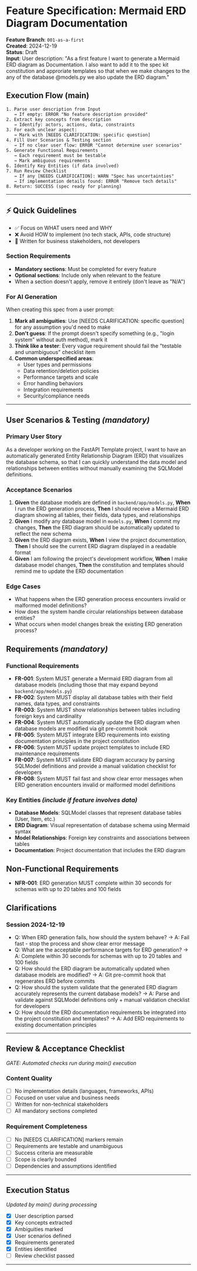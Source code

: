 # Feature Specification: Mermaid ERD Diagram Documentation

**Feature Branch**: `001-as-a-first`  
**Created**: 2024-12-19  
**Status**: Draft  
**Input**: User description: "As a first feature I want to generate a Mermaid ERD diagram as Documentation. I also want to add it to the spec kit constitution and approriate templates so that when we make changes to the any of the database @models.py we also update the ERD diagram."

## Execution Flow (main)
```
1. Parse user description from Input
   → If empty: ERROR "No feature description provided"
2. Extract key concepts from description
   → Identify: actors, actions, data, constraints
3. For each unclear aspect:
   → Mark with [NEEDS CLARIFICATION: specific question]
4. Fill User Scenarios & Testing section
   → If no clear user flow: ERROR "Cannot determine user scenarios"
5. Generate Functional Requirements
   → Each requirement must be testable
   → Mark ambiguous requirements
6. Identify Key Entities (if data involved)
7. Run Review Checklist
   → If any [NEEDS CLARIFICATION]: WARN "Spec has uncertainties"
   → If implementation details found: ERROR "Remove tech details"
8. Return: SUCCESS (spec ready for planning)
```

---

## ⚡ Quick Guidelines
- ✅ Focus on WHAT users need and WHY
- ❌ Avoid HOW to implement (no tech stack, APIs, code structure)
- 👥 Written for business stakeholders, not developers

### Section Requirements
- **Mandatory sections**: Must be completed for every feature
- **Optional sections**: Include only when relevant to the feature
- When a section doesn't apply, remove it entirely (don't leave as "N/A")

### For AI Generation
When creating this spec from a user prompt:
1. **Mark all ambiguities**: Use [NEEDS CLARIFICATION: specific question] for any assumption you'd need to make
2. **Don't guess**: If the prompt doesn't specify something (e.g., "login system" without auth method), mark it
3. **Think like a tester**: Every vague requirement should fail the "testable and unambiguous" checklist item
4. **Common underspecified areas**:
   - User types and permissions
   - Data retention/deletion policies  
   - Performance targets and scale
   - Error handling behaviors
   - Integration requirements
   - Security/compliance needs

---

## User Scenarios & Testing *(mandatory)*

### Primary User Story
As a developer working on the FastAPI Template project, I want to have an automatically generated Entity Relationship Diagram (ERD) that visualizes the database schema, so that I can quickly understand the data model and relationships between entities without manually examining the SQLModel definitions.

### Acceptance Scenarios
1. **Given** the database models are defined in `backend/app/models.py`, **When** I run the ERD generation process, **Then** I should receive a Mermaid ERD diagram showing all tables, their fields, data types, and relationships
2. **Given** I modify any database model in `models.py`, **When** I commit my changes, **Then** the ERD diagram should be automatically updated to reflect the new schema
3. **Given** the ERD diagram exists, **When** I view the project documentation, **Then** I should see the current ERD diagram displayed in a readable format
4. **Given** I am following the project's development workflow, **When** I make database model changes, **Then** the constitution and templates should remind me to update the ERD documentation

### Edge Cases
- What happens when the ERD generation process encounters invalid or malformed model definitions?
- How does the system handle circular relationships between database entities?
- What occurs when model changes break the existing ERD generation process?

## Requirements *(mandatory)*

### Functional Requirements
- **FR-001**: System MUST generate a Mermaid ERD diagram from all database models (including those that may expand beyond `backend/app/models.py`)
- **FR-002**: System MUST display all database tables with their field names, data types, and constraints
- **FR-003**: System MUST show relationships between tables including foreign keys and cardinality
- **FR-004**: System MUST automatically update the ERD diagram when database models are modified via git pre-commit hook
- **FR-005**: System MUST integrate ERD requirements into existing documentation principles in the project constitution
- **FR-006**: System MUST update project templates to include ERD maintenance requirements
- **FR-007**: System MUST validate ERD diagram accuracy by parsing SQLModel definitions and provide a manual validation checklist for developers
- **FR-008**: System MUST fail fast and show clear error messages when ERD generation encounters invalid or malformed model definitions

### Key Entities *(include if feature involves data)*
- **Database Models**: SQLModel classes that represent database tables (User, Item, etc.)
- **ERD Diagram**: Visual representation of database schema using Mermaid syntax
- **Model Relationships**: Foreign key constraints and associations between tables
- **Documentation**: Project documentation that includes the ERD diagram

## Non-Functional Requirements
- **NFR-001**: ERD generation MUST complete within 30 seconds for schemas with up to 20 tables and 100 fields

## Clarifications

### Session 2024-12-19
- Q: When ERD generation fails, how should the system behave? → A: Fail fast - stop the process and show clear error message
- Q: What are the acceptable performance targets for ERD generation? → A: Complete within 30 seconds for schemas with up to 20 tables and 100 fields
- Q: How should the ERD diagram be automatically updated when database models are modified? → A: Git pre-commit hook that regenerates ERD before commits
- Q: How should the system validate that the generated ERD diagram accurately represents the current database models? → A: Parse and validate against SQLModel definitions only + manual validation checklist for developers
- Q: How should the ERD documentation requirements be integrated into the project constitution and templates? → A: Add ERD requirements to existing documentation principles

---

## Review & Acceptance Checklist
*GATE: Automated checks run during main() execution*

### Content Quality
- [ ] No implementation details (languages, frameworks, APIs)
- [ ] Focused on user value and business needs
- [ ] Written for non-technical stakeholders
- [ ] All mandatory sections completed

### Requirement Completeness
- [ ] No [NEEDS CLARIFICATION] markers remain
- [ ] Requirements are testable and unambiguous  
- [ ] Success criteria are measurable
- [ ] Scope is clearly bounded
- [ ] Dependencies and assumptions identified

---

## Execution Status
*Updated by main() during processing*

- [x] User description parsed
- [x] Key concepts extracted
- [x] Ambiguities marked
- [x] User scenarios defined
- [x] Requirements generated
- [x] Entities identified
- [ ] Review checklist passed

---